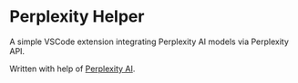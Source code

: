 # Perplexity Helper

A simple VSCode extension integrating Perplexity AI models via Perplexity API.

Written with help of [Perplexity AI](https://www.perplexity.ai).
